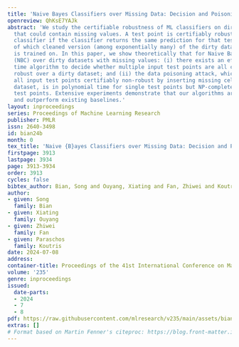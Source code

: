 ```yaml
---
title: 'Naive Bayes Classifiers over Missing Data: Decision and Poisoning'
openreview: QhKsE7YAJk
abstract: 'We study the certifiable robustness of ML classifiers on dirty datasets
  that could contain missing values. A test point is certifiably robust for an ML
  classifier if the classifier returns the same prediction for that test point, regardless
  of which cleaned version (among exponentially many) of the dirty dataset the classifier
  is trained on. In this paper, we show theoretically that for Naive Bayes Classifiers
  (NBC) over dirty datasets with missing values: (i) there exists an efficient polynomial
  time algorithm to decide whether multiple input test points are all certifiably
  robust over a dirty dataset; and (ii) the data poisoning attack, which aims to make
  all input test points certifiably non-robust by inserting missing cells to the clean
  dataset, is in polynomial time for single test points but NP-complete for multiple
  test points. Extensive experiments demonstrate that our algorithms are efficient
  and outperform existing baselines.'
layout: inproceedings
series: Proceedings of Machine Learning Research
publisher: PMLR
issn: 2640-3498
id: bian24b
month: 0
tex_title: 'Naive {B}ayes Classifiers over Missing Data: Decision and Poisoning'
firstpage: 3913
lastpage: 3934
page: 3913-3934
order: 3913
cycles: false
bibtex_author: Bian, Song and Ouyang, Xiating and Fan, Zhiwei and Koutris, Paraschos
author:
- given: Song
  family: Bian
- given: Xiating
  family: Ouyang
- given: Zhiwei
  family: Fan
- given: Paraschos
  family: Koutris
date: 2024-07-08
address:
container-title: Proceedings of the 41st International Conference on Machine Learning
volume: '235'
genre: inproceedings
issued:
  date-parts:
  - 2024
  - 7
  - 8
pdf: https://raw.githubusercontent.com/mlresearch/v235/main/assets/bian24b/bian24b.pdf
extras: []
# Format based on Martin Fenner's citeproc: https://blog.front-matter.io/posts/citeproc-yaml-for-bibliographies/
---
```

